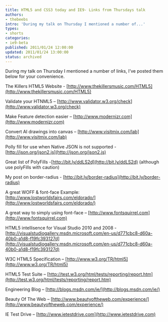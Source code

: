 ```yaml
---
title: HTML5 and CSS3 today and IE9- Links from Thursdays talk
authors:
- thebeebs
intro: 'During my talk on Thursday I mentioned a number of...'
types:
- shorts
categories:
- ie9-beta
published: 2011/01/24 12:00:00
updated: 2011/01/24 13:00:00
status: archived
---
```


During my talk on Thursday I mentioned a number of links, I&rsquo;ve posted them below for your convenience.<p>The Killers HTML5 Website - [http://www.thekillersmusic.com/HTML5](http://www.thekillersmusic.com/HTML5)

Validate your HTNML5 &ndash; [http://www.validator.w3.org/check](http://www.validator.w3.org/check)

Make Feature detection easier &ndash; [http://www.modernizr.com](http://www.modernizr.com)

Convert AI drawings into canvas &ndash; [http://www.visitmix.com/lab](http://www.visitmix.com/lab)

Polly fill for use when Native JSON is not supported - [http://json.org/json2.js](http://json.org/json2.js) 

Great list of PolyFills -[http://bit.ly/ddLS2d](http://bit.ly/ddLS2d) (although use polyFills with caution)

My post on border-radius - [http://bit.ly/border-radius](http://bit.ly/border-radius)

A great WOFF & font-face Example: [http://www.lostworldsfairs.com/eldorado/](http://www.lostworldsfairs.com/eldorado/)

A great way to simply using font-face &ndash; [http://www.fontsquirrel.com](http://www.fontsquirrel.com)

HTML5 intellisence for Visual Studio 2010 and 2008 - [http://visualstudiogallery.msdn.microsoft.com/en-us/d771cbc8-d60a-40b0-a1d8-f19fc393127d](http://visualstudiogallery.msdn.microsoft.com/en-us/d771cbc8-d60a-40b0-a1d8-f19fc393127d)

W3C HTML5 Specification &ndash; [http://www.w3.org/TR/html5](http://www.w3.org/TR/html5) 

HTML5 Test Suite &ndash; [http://test.w3.org/html/tests/reporting/report.htm](http://test.w3.org/html/tests/reporting/report.htm)

Engineering Blog &ndash; [http://blogs.msdn.com/ie/](http://blogs.msdn.com/ie/)

Beauty Of The Web &ndash; [http://www.beautyoftheweb.com/experience/](http://www.beautyoftheweb.com/experience/)

IE Test Drive &ndash; [http://www.ietestdrive.com](http://www.ietestdrive.com)
</p>